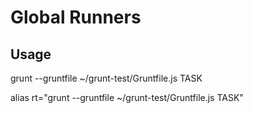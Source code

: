 # Global Runners

## Usage

grunt --gruntfile ~/grunt-test/Gruntfile.js TASK

alias rt="grunt --gruntfile ~/grunt-test/Gruntfile.js TASK"
